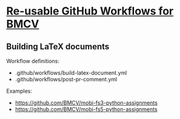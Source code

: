 # [Re-usable GitHub Workflows for BMCV]()

## Building LaTeX documents

Workflow definitions:

- .github/workflows/build-latex-document.yml
- .github/workflows/post-pr-comment.yml

Examples:

- https://github.com/BMCV/mobi-fs3-python-assignments
- https://github.com/BMCV/mobi-fs5-python-assignments
